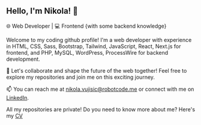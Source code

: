 ## Hello, I'm Nikola! 👋

🌐 Web Developer | 💻 Frontend {with some backend knowledge} 

Welcome to my coding github profile! I'm a web developer with experience in HTML, CSS, Sass, Bootstrap, Tailwind, JavaScript, React, Next.js for frontend, and PHP, MySQL, WordPress, ProcessWire for backend development.

💼 Let's collaborate and shape the future of the web together! Feel free to explore my repositories and join me on this exciting journey.

📫 You can reach me at [nikola.vujisic@robotcode.me](mailto:nikola.vujisic@robotcode.me) or connect with me on [LinkedIn](https://www.linkedin.com/in/nikola-vujisic).

All my repositories are private! 
Do you need to know more about me? Here's my <a href='./nikola-cv_compressed.pdf' download> CV </a>
